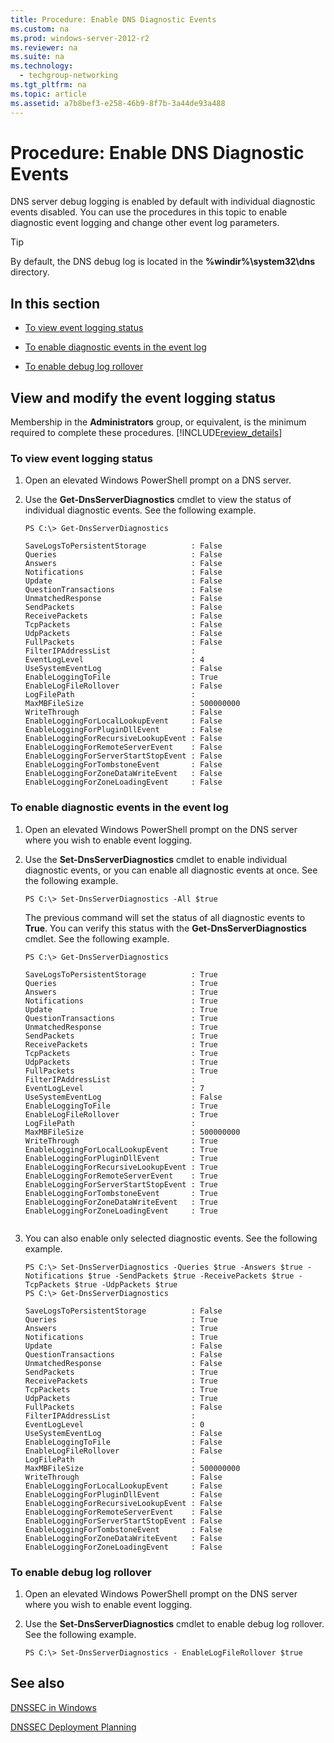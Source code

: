```yaml
---
title: Procedure: Enable DNS Diagnostic Events
ms.custom: na
ms.prod: windows-server-2012-r2
ms.reviewer: na
ms.suite: na
ms.technology: 
  - techgroup-networking
ms.tgt_pltfrm: na
ms.topic: article
ms.assetid: a7b8bef3-e258-46b9-8f7b-3a44de93a488
---
```

# Procedure: Enable DNS Diagnostic Events
DNS server debug logging is enabled by default with individual diagnostic events disabled. You can use the procedures in this topic to enable diagnostic event logging and change other event log parameters.  
  
> [!TIP]  
> By default, the DNS debug log is located in the **%windir%\\system32\\dns** directory.  
  
## In this section  
  
-   [To view event logging status](../Topic/Procedure--Enable-DNS-Diagnostic-Events.md#eeee)  
  
-   [To enable diagnostic events in the event log](../Topic/Procedure--Enable-DNS-Diagnostic-Events.md#rrrrr)  
  
-   [To enable debug log rollover](../Topic/Procedure--Enable-DNS-Diagnostic-Events.md#ggggg)  
  
## <a name="windows_ui"></a>View and modify the event logging status  
Membership in the **Administrators** group, or equivalent, is the minimum required to complete these procedures. [!INCLUDE[review_details](../Token/review_details_md.md)]  
  
### <a name="eeee"></a>To view event logging status  
  
1.  Open an elevated Windows PowerShell prompt on a DNS server.  
  
2.  Use the **Get\-DnsServerDiagnostics** cmdlet to view the status of individual diagnostic events. See the following example.  
  
    ```  
    PS C:\> Get-DnsServerDiagnostics  
  
    SaveLogsToPersistentStorage          : False  
    Queries                              : False  
    Answers                              : False  
    Notifications                        : False  
    Update                               : False  
    QuestionTransactions                 : False  
    UnmatchedResponse                    : False  
    SendPackets                          : False  
    ReceivePackets                       : False  
    TcpPackets                           : False  
    UdpPackets                           : False  
    FullPackets                          : False  
    FilterIPAddressList                  :  
    EventLogLevel                        : 4  
    UseSystemEventLog                    : False  
    EnableLoggingToFile                  : True  
    EnableLogFileRollover                : False  
    LogFilePath                          :  
    MaxMBFileSize                        : 500000000  
    WriteThrough                         : False  
    EnableLoggingForLocalLookupEvent     : False  
    EnableLoggingForPluginDllEvent       : False  
    EnableLoggingForRecursiveLookupEvent : False  
    EnableLoggingForRemoteServerEvent    : False  
    EnableLoggingForServerStartStopEvent : False  
    EnableLoggingForTombstoneEvent       : False  
    EnableLoggingForZoneDataWriteEvent   : False  
    EnableLoggingForZoneLoadingEvent     : False  
    ```  
  
### <a name="rrrrr"></a>To enable diagnostic events in the event log  
  
1.  Open an elevated Windows PowerShell prompt on the DNS server where you wish to enable event logging.  
  
2.  Use the **Set\-DnsServerDiagnostics** cmdlet to enable individual diagnostic events, or you can enable all diagnostic events at once. See the following example.  
  
    ```  
    PS C:\> Set-DnsServerDiagnostics -All $true  
    ```  
  
    The previous command will set the status of all diagnostic events to **True**. You can verify this status with the **Get\-DnsServerDiagnostics** cmdlet. See the following example.  
  
    ```  
    PS C:\> Get-DnsServerDiagnostics  
  
    SaveLogsToPersistentStorage          : True  
    Queries                              : True  
    Answers                              : True  
    Notifications                        : True  
    Update                               : True  
    QuestionTransactions                 : True  
    UnmatchedResponse                    : True  
    SendPackets                          : True  
    ReceivePackets                       : True  
    TcpPackets                           : True  
    UdpPackets                           : True  
    FullPackets                          : True  
    FilterIPAddressList                  :  
    EventLogLevel                        : 7  
    UseSystemEventLog                    : False  
    EnableLoggingToFile                  : True  
    EnableLogFileRollover                : True  
    LogFilePath                          :  
    MaxMBFileSize                        : 500000000  
    WriteThrough                         : True  
    EnableLoggingForLocalLookupEvent     : True  
    EnableLoggingForPluginDllEvent       : True  
    EnableLoggingForRecursiveLookupEvent : True  
    EnableLoggingForRemoteServerEvent    : True  
    EnableLoggingForServerStartStopEvent : True  
    EnableLoggingForTombstoneEvent       : True  
    EnableLoggingForZoneDataWriteEvent   : True  
    EnableLoggingForZoneLoadingEvent     : True  
  
    ```  
  
3.  You can also enable only selected diagnostic events. See the following example.  
  
    ```  
    PS C:\> Set-DnsServerDiagnostics -Queries $true -Answers $true -Notifications $true -SendPackets $true -ReceivePackets $true -TcpPackets $true -UdpPackets $true  
    PS C:\> Get-DnsServerDiagnostics  
  
    SaveLogsToPersistentStorage          : False  
    Queries                              : True  
    Answers                              : True  
    Notifications                        : True  
    Update                               : False  
    QuestionTransactions                 : False  
    UnmatchedResponse                    : False  
    SendPackets                          : True  
    ReceivePackets                       : True  
    TcpPackets                           : True  
    UdpPackets                           : True  
    FullPackets                          : False  
    FilterIPAddressList                  :  
    EventLogLevel                        : 0  
    UseSystemEventLog                    : False  
    EnableLoggingToFile                  : False  
    EnableLogFileRollover                : False  
    LogFilePath                          :  
    MaxMBFileSize                        : 500000000  
    WriteThrough                         : False  
    EnableLoggingForLocalLookupEvent     : False  
    EnableLoggingForPluginDllEvent       : False  
    EnableLoggingForRecursiveLookupEvent : False  
    EnableLoggingForRemoteServerEvent    : False  
    EnableLoggingForServerStartStopEvent : False  
    EnableLoggingForTombstoneEvent       : False  
    EnableLoggingForZoneDataWriteEvent   : False  
    EnableLoggingForZoneLoadingEvent     : False  
    ```  
  
### <a name="ggggg"></a>To enable debug log rollover  
  
1.  Open an elevated Windows PowerShell prompt on the DNS server where you wish to enable event logging.  
  
2.  Use the **Set\-DnsServerDiagnostics** cmdlet to enable debug log rollover. See the following example.  
  
    ```  
    PS C:\> Set-DnsServerDiagnostics - EnableLogFileRollover $true  
    ```  
  
## See also  
[DNSSEC in Windows](../Topic/DNSSEC-in-Windows.md)  
  
[DNSSEC Deployment Planning](../Topic/DNSSEC-Deployment-Planning.md)  
  
